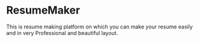 # ResumeMaker
  This is resume making platform on which you can make your resume easily and in very Professional and beautiful layout.